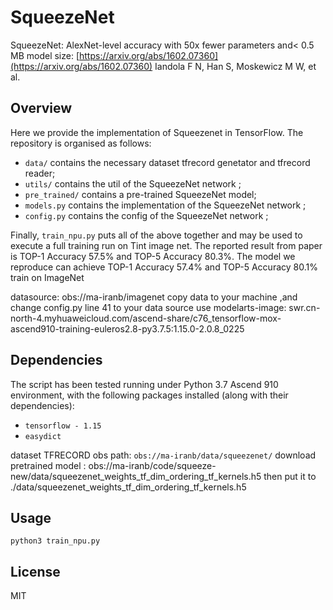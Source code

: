 # SqueezeNet
SqueezeNet: AlexNet-level accuracy with 50x fewer parameters and< 0.5 MB model size: [https://arxiv.org/abs/1602.07360](https://arxiv.org/abs/1602.07360)
Iandola F N, Han S, Moskewicz M W, et al.

## Overview

Here we provide the implementation of Squeezenet in TensorFlow. The repository is organised as follows:


- `data/` contains the necessary dataset tfrecord genetator and tfrecord reader;
- `utils/` contains the util of the SqueezeNet network ;
- `pre_trained/` contains a pre-trained SqueezeNet model;
- `models.py` contains the implementation of the SqueezeNet network ;
- `config.py` contains the config of the SqueezeNet network ;



Finally, `train_npu.py` puts all of the above together and may be used to execute a full training run on Tint image net.
The reported result from paper is TOP-1 Accuracy 57.5% and TOP-5 Accuracy 80.3%. The model we reproduce can achieve TOP-1 Accuracy 57.4% and TOP-5 Accuracy 80.1%  train on ImageNet

datasource: obs://ma-iranb/imagenet
copy data to your machine ,and change config.py line 41 to your data source 
use modelarts-image: swr.cn-north-4.myhuaweicloud.com/ascend-share/c76_tensorflow-mox-ascend910-training-euleros2.8-py3.7.5:1.15.0-2.0.8_0225

## Dependencies

The script has been tested running under Python 3.7 Ascend 910 environment, with the following packages installed (along with their dependencies):

- `tensorflow - 1.15`
- `easydict`

dataset TFRECORD  obs path: `obs://ma-iranb/data/squeezenet/`
download pretrained model : obs://ma-iranb/code/squeeze-new/data/squeezenet_weights_tf_dim_ordering_tf_kernels.h5
then put it to ./data/squeezenet_weights_tf_dim_ordering_tf_kernels.h5

## Usage

```
python3 train_npu.py
```


## License
MIT